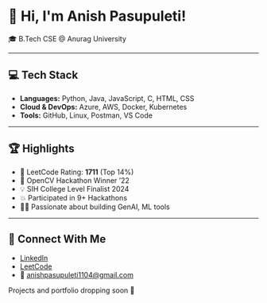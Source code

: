 # 👋 Hi, I'm Anish Pasupuleti!                    
                                             
🎓 B.Tech CSE @ Anurag University 

             
---                                           
                                             
## 💻 Tech Stack                               
                   
- **Languages:** Python, Java, JavaScript, C, HTML, CSS              
- **Cloud & DevOps:** Azure, AWS, Docker, Kubernetes    
- **Tools:** GitHub, Linux, Postman, VS Code  
 
--- 
 
## 🏆 Highlights

- 🧠 LeetCode Rating: **1711** (Top 14%) 
- 🥇 OpenCV Hackathon Winner ’22
- 💡 SIH College Level Finalist 2024
- 💥 Participated in 9+ Hackathons
- 👨‍💻 Passionate about building GenAI, ML tools

--- 

## 🔗 Connect With Me

- [LinkedIn](https://www.linkedin.com/in/anishpasupuleti/)
- [LeetCode](https://leetcode.com/u/AnishSai/)
- 📧 anishpasupuleti1104@gmail.com

Projects and portfolio dropping soon 🚀

